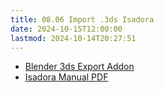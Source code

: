 ```yaml
---
title: 08.06 Import .3ds Isadora
date: 2024-10-15T12:00:00
lastmod: 2024-10-14T20:27:51
---
```


- [Blender 3ds Export Addon](../../../../3d-modeling/blender/blender-3ds-export-addon.md)
- [Isadora Manual PDF](https://troikatronix.com/files/isadora-manual.pdf)
